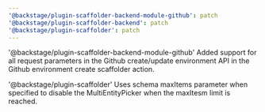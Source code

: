 ```yaml
---
'@backstage/plugin-scaffolder-backend-module-github': patch
'@backstage/plugin-scaffolder-backend': patch
'@backstage/plugin-scaffolder': patch
---
```


'@backstage/plugin-scaffolder-backend-module-github'
Added support for all request parameters in the Github create/update environment API in the Github environment create scaffolder action.

'@backstage/plugin-scaffolder'
Uses schema maxItems parameter when specified to disable the MultiEntityPicker when the maxItesm limit is reached.
